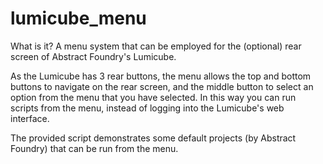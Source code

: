 # lumicube_menu

What is it?
A menu system that can be employed for the (optional) rear screen of Abstract Foundry's Lumicube.

As the Lumicube has 3 rear buttons, the menu allows the top and bottom buttons to navigate on the rear screen, and the middle button to select an option from the menu that you have selected. In this way you can run scripts from the menu, instead of logging into the Lumicube's web interface.

The provided script demonstrates some default projects (by Abstract Foundry) that can be run from the menu.  

